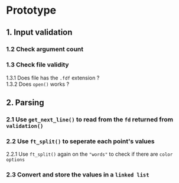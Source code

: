 # Prototype

## 1. Input validation
### 1.2 Check argument count
### 1.3 Check file validity
1.3.1 Does file has the `.fdf` extension ?\
1.3.2 Does `open()` works ?

## 2. Parsing
### 2.1 Use `get_next_line()` to read from the `fd` returned from `validation()`
### 2.2 Use `ft_split()` to seperate each point's values
2.2.1 Use `ft_split()` again on the `"words"` to check if there are `color options`
### 2.3 Convert and store the values in a `linked list`
